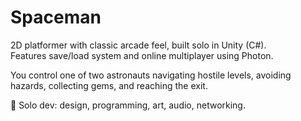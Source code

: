 # Spaceman

2D platformer with classic arcade feel, built solo in Unity (C#).  
Features save/load system and online multiplayer using Photon.

You control one of two astronauts navigating hostile levels, avoiding hazards, collecting gems, and reaching the exit.

🔧 Solo dev: design, programming, art, audio, networking.
